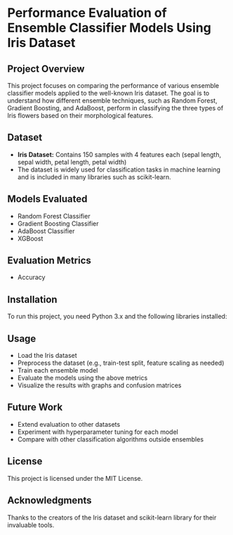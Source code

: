 # Performance Evaluation of Ensemble Classifier Models Using Iris Dataset

## Project Overview
This project focuses on comparing the performance of various ensemble classifier models applied to the well-known Iris dataset. The goal is to understand how different ensemble techniques, such as Random Forest, Gradient Boosting, and AdaBoost, perform in classifying the three types of Iris flowers based on their morphological features.

## Dataset
- **Iris Dataset:** Contains 150 samples with 4 features each (sepal length, sepal width, petal length, petal width)
- The dataset is widely used for classification tasks in machine learning and is included in many libraries such as scikit-learn.

## Models Evaluated
- Random Forest Classifier
- Gradient Boosting Classifier
- AdaBoost Classifier
- XGBoost

## Evaluation Metrics
- Accuracy

## Installation
To run this project, you need Python 3.x and the following libraries installed:

## Usage
- Load the Iris dataset
- Preprocess the dataset (e.g., train-test split, feature scaling as needed)
- Train each ensemble model
- Evaluate the models using the above metrics
- Visualize the results with graphs and confusion matrices

## Future Work
- Extend evaluation to other datasets
- Experiment with hyperparameter tuning for each model
- Compare with other classification algorithms outside ensembles

## License
This project is licensed under the MIT License.

## Acknowledgments
Thanks to the creators of the Iris dataset and scikit-learn library for their invaluable tools.




